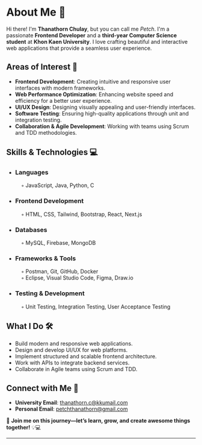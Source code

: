 # About Me 🌟  

Hi there! I'm **Thanathorn Chulay**, but you can call me *Petch*. I'm a passionate **Frontend Developer** and a **third-year Computer Science student** at **Khon Kaen University**. I love crafting beautiful and interactive web applications that provide a seamless user experience.  

## Areas of Interest 🚀  
- **Frontend Development**: Creating intuitive and responsive user interfaces with modern frameworks.  
- **Web Performance Optimization**: Enhancing website speed and efficiency for a better user experience.  
- **UI/UX Design**: Designing visually appealing and user-friendly interfaces.  
- **Software Testing**: Ensuring high-quality applications through unit and integration testing.  
- **Collaboration & Agile Development**: Working with teams using Scrum and TDD methodologies.  

## Skills & Technologies 💻  

- ### **Languages**  
  &nbsp; &nbsp; ◦ JavaScript, Java, Python, C  

- ### **Frontend Development**  
  &nbsp; &nbsp; ◦ HTML, CSS, Tailwind, Bootstrap, React, Next.js  

- ### **Databases**  
  &nbsp; &nbsp; ◦ MySQL, Firebase, MongoDB  

- ### **Frameworks & Tools**  
  &nbsp; &nbsp; ◦ Postman, Git, GitHub, Docker  
  &nbsp; &nbsp; ◦ Eclipse, Visual Studio Code, Figma, Draw.io  

- ### **Testing & Development**  
  &nbsp; &nbsp; ◦ Unit Testing, Integration Testing, User Acceptance Testing  


## What I Do 🛠  
- Build modern and responsive web applications.  
- Design and develop UI/UX for web platforms.  
- Implement structured and scalable frontend architecture.  
- Work with APIs to integrate backend services.  
- Collaborate in Agile teams using Scrum and TDD.  

## Connect with Me 📩  
- **University Email**: [thanathorn.c@kkumail.com](mailto:thanathorn.c@kkumail.com)  
- **Personal Email**: [petchthanathorn@gmail.com](mailto:petchthanathorn@gmail.com)  

🚀 **Join me on this journey—let’s learn, grow, and create awesome things together!** 💡💻  


---
